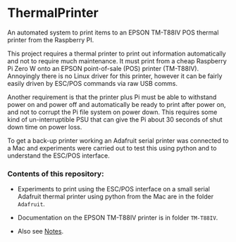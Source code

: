 # ThermalPrinter
An automated system to print items to an EPSON TM-T88IV POS thermal printer from the Raspberry PI.

This project requires a thermal printer to print out information automatically and not to require much maintenance. It must print from a cheap Raspberry Pi Zero W onto an EPSON point-of-sale (POS) printer (TM-T88IV). Annoyingly there is no Linux driver for this printer, however it can be fairly easily driven by ESC/POS commands via raw USB comms.

Another requirement is that the printer plus Pi must be able to withstand power on and power off and automatically be ready to print after power on, and not to corrupt the Pi file system on power down. This requires some kind of un-interruptible PSU that can give the Pi about 30 seconds of shut down time on power loss.

To get a back-up printer working an Adafruit serial printer was connected to a Mac and experiments were carried out to test this using python and to understand the ESC/POS interface.

### Contents of this repository:

* Experiments to print using the ESC/POS interface on a small serial Adafruit thermal printer using python from the Mac are in the folder `Adafruit`.

* Documentation on the EPSON TM-T88IV printer is in folder `TM-T88IV`.

* Also see [Notes](notes.md).
